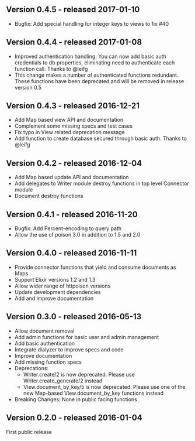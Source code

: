 Version 0.4.5 - released 2017-01-10
-------------

- Bugfix: Add special handling for integer keys to views to fix #40

Version 0.4.4 - released 2017-01-08
-------------

- Improved authentication handling: You can now add basic auth credentials to db properties, eliminating need to authenticate each function call. Thanks to @leifg
- This change makes a number of authenticated functions redundant. These functions have been deprecated and will be removed in release version 0.5

Version 0.4.3 - released 2016-12-21
-------------

- Add Map based view API and documentation
- Complement some missing specs and test cases
- Fix typo in View related deprecation message
- Add function to create database secured through basic auth. Thanks to @leifg

Version 0.4.2 - released 2016-12-04
-------------

- Add Map based update API and documentation
- Add delegates to Writer module destroy functions in top level Connector module
- Document destroy functions

Version 0.4.1 - released 2016-11-20
-------------

- Bugfix: Add Percent-encoding to query path
- Allow the use of poison 3.0 in addition to 1.5 and 2.0

Version 0.4.0 - released 2016-11-11
-------------

- Provide connector functions that yield and consume documents as Maps
- Support Elixir versions 1.2 and 1.3
- Allow wider range of httpoison versions
- Update development dependencies
- Add and improve documentation

Version 0.3.0 - released 2016-05-13
-------------

- Allow document removal
- Add admin functions for basic user and admin management
- Add basic authentication
- Integrate dialyzer to improve specs and code
- Improve documentation
- Add missing function specs
- Deprecations:
  - Writer.create/2 is now deprecated. Please use Writer.create_generate/2 instead
  - View.document_by_key/5 is now deprecated. Please use one of the new Map-based View.document_by_key functions instead
- Breaking Changes: None in public facing functions

Version 0.2.0 - released 2016-01-04
-------------

First public release
